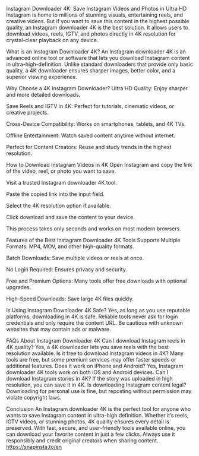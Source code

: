 Instagram Downloader 4K: Save Instagram Videos and Photos in Ultra HD
Instagram is home to millions of stunning visuals, entertaining reels, and creative videos. But if you want to save this content in the highest possible quality, an Instagram downloader 4K is the best solution. It allows users to download videos, reels, IGTV, and photos directly in 4K resolution for crystal-clear playback on any device.

What is an Instagram Downloader 4K?
An Instagram downloader 4K is an advanced online tool or software that lets you download Instagram content in ultra-high-definition. Unlike standard downloaders that provide only basic quality, a 4K downloader ensures sharper images, better color, and a superior viewing experience.

Why Choose a 4K Instagram Downloader?
Ultra HD Quality: Enjoy sharper and more detailed downloads.


Save Reels and IGTV in 4K: Perfect for tutorials, cinematic videos, or creative projects.


Cross-Device Compatibility: Works on smartphones, tablets, and 4K TVs.


Offline Entertainment: Watch saved content anytime without internet.


Perfect for Content Creators: Reuse and study trends in the highest resolution.



How to Download Instagram Videos in 4K
Open Instagram and copy the link of the video, reel, or photo you want to save.


Visit a trusted Instagram downloader 4K tool.


Paste the copied link into the input field.


Select the 4K resolution option if available.


Click download and save the content to your device.


This process takes only seconds and works on most modern browsers.

Features of the Best Instagram Downloader 4K Tools
Supports Multiple Formats: MP4, MOV, and other high-quality formats.


Batch Downloads: Save multiple videos or reels at once.


No Login Required: Ensures privacy and security.


Free and Premium Options: Many tools offer free downloads with optional upgrades.


High-Speed Downloads: Save large 4K files quickly.



Is Using Instagram Downloader 4K Safe?
Yes, as long as you use reputable platforms, downloading in 4K is safe. Reliable tools never ask for login credentials and only require the content URL. Be cautious with unknown websites that may contain ads or malware.

FAQs About Instagram Downloader 4K
Can I download Instagram reels in 4K quality?
 Yes, a 4K downloader lets you save reels with the best resolution available.
Is it free to download Instagram videos in 4K?
 Many tools are free, but some premium services may offer faster speeds or additional features.
Does it work on iPhone and Android?
 Yes, Instagram downloader 4K tools work on both iOS and Android devices.
Can I download Instagram stories in 4K?
 If the story was uploaded in high resolution, you can save it in 4K.
Is downloading Instagram content legal?
 Downloading for personal use is fine, but reposting without permission may violate copyright laws.

Conclusion
An Instagram downloader 4K is the perfect tool for anyone who wants to save Instagram content in ultra-high definition. Whether it’s reels, IGTV videos, or stunning photos, 4K quality ensures every detail is preserved. With fast, secure, and user-friendly tools available online, you can download your favorite content in just a few clicks. Always use it responsibly and credit original creators when sharing content. https://snapinsta.to/en

